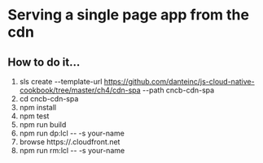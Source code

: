 # Serving a single page app from the cdn

## How to do it...
1. sls create --template-url https://github.com/danteinc/js-cloud-native-cookbook/tree/master/ch4/cdn-spa --path cncb-cdn-spa
2. cd cncb-cdn-spa
3. npm install
4. npm test
5. npm run build
6. npm run dp:lcl -- -s your-name
7. browse https://<see WebsiteDistributionURL output>.cloudfront.net
8. npm run rm:lcl -- -s your-name
